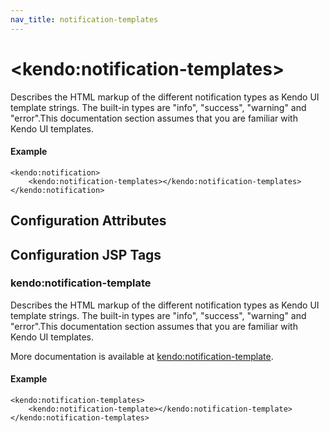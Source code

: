 ```yaml
---
nav_title: notification-templates
---
```


# \<kendo:notification-templates\>

Describes the HTML markup of the different notification types as Kendo UI template strings. The built-in types are "info", "success", "warning" and "error".This documentation section assumes that you are familiar with Kendo UI templates.

#### Example
    <kendo:notification>
        <kendo:notification-templates></kendo:notification-templates>
    </kendo:notification>

## Configuration Attributes


##  Configuration JSP Tags

### kendo:notification-template

Describes the HTML markup of the different notification types as Kendo UI template strings. The built-in types are "info", "success", "warning" and "error".This documentation section assumes that you are familiar with Kendo UI templates.

More documentation is available at [kendo:notification-template](/kendo-ui/api/wrappers/jsp/notification/template).

#### Example

    <kendo:notification-templates>
        <kendo:notification-template></kendo:notification-template>
    </kendo:notification-templates>

